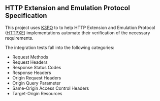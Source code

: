 ## HTTP Extension and Emulation Protocol Specification

This project uses [K3PO](http://github.com/k3po/k3po) to to help HTTP Extension and Emulation Protocol ([HTTPXE](SPEC.md)) implementations automate their verification of the necessary requirements.

The integration tests fall into the following categories:
 * Request Methods
 * Request Headers
 * Response Status Codes
 * Response Headers
 * Origin Request Headers
 * Origin Query Parameter
 * Same-Origin Access Control Headers
 * Target-Origin Resources
